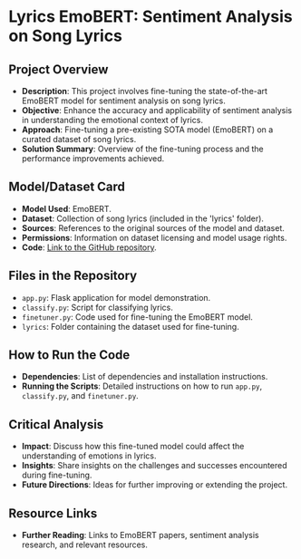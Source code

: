 # Lyrics EmoBERT: Sentiment Analysis on Song Lyrics

## Project Overview
- **Description**: This project involves fine-tuning the state-of-the-art EmoBERT model for sentiment analysis on song lyrics.
- **Objective**: Enhance the accuracy and applicability of sentiment analysis in understanding the emotional context of lyrics.
- **Approach**: Fine-tuning a pre-existing SOTA model (EmoBERT) on a curated dataset of song lyrics.
- **Solution Summary**: Overview of the fine-tuning process and the performance improvements achieved.

## Model/Dataset Card
- **Model Used**: EmoBERT.
- **Dataset**: Collection of song lyrics (included in the 'lyrics' folder).
- **Sources**: References to the original sources of the model and dataset.
- **Permissions**: Information on dataset licensing and model usage rights.
- **Code**: [Link to the GitHub repository](https://github.com/SoniaWang121/lyrics-emo-bert/tree/main).

## Files in the Repository
- `app.py`: Flask application for model demonstration.
- `classify.py`: Script for classifying lyrics.
- `finetuner.py`: Code used for fine-tuning the EmoBERT model.
- `lyrics`: Folder containing the dataset used for fine-tuning.

## How to Run the Code
- **Dependencies**: List of dependencies and installation instructions.
- **Running the Scripts**: Detailed instructions on how to run `app.py`, `classify.py`, and `finetuner.py`.

## Critical Analysis
- **Impact**: Discuss how this fine-tuned model could affect the understanding of emotions in lyrics.
- **Insights**: Share insights on the challenges and successes encountered during fine-tuning.
- **Future Directions**: Ideas for further improving or extending the project.

## Resource Links
- **Further Reading**: Links to EmoBERT papers, sentiment analysis research, and relevant resources.
